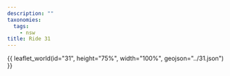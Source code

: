 ```yaml
---
description: ""
taxonomies:
  tags:
    - nsw
title: Ride 31
---
```


{{ leaflet_world(id="31", height="75%", width="100%", geojson="../31.json") }}
